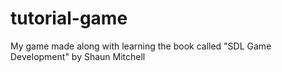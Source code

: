 # tutorial-game
My game made along with learning the book called "SDL Game Development" by Shaun Mitchell
